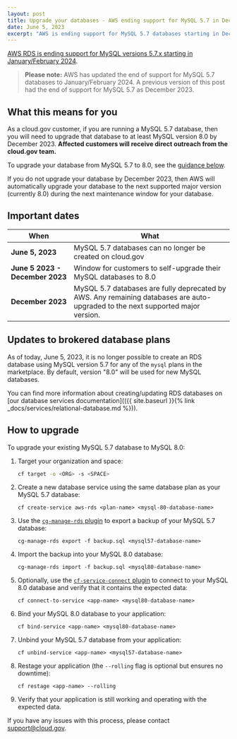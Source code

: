 ```yaml
---
layout: post
title: Upgrade your databases - AWS ending support for MySQL 5.7 in December 2023
date: June 5, 2023
excerpt: "AWS is ending support for MySQL 5.7 databases starting in December 2023. Read on for instructions for how to upgrade your brokered databases."
---
```


[AWS RDS is ending support for MySQL versions 5.7.x starting in January/February 2024](https://docs.aws.amazon.com/AmazonRDS/latest/UserGuide/MySQL.Concepts.VersionMgmt.html).

> **Please note:** AWS has updated the end of support for MySQL 5.7 databases to January/February 2024. A previous version of this post had the end of support for MySQL 5.7 as December 2023.
## What this means for you

As a cloud.gov customer, if you are running a MySQL 5.7 database, then you will need to upgrade that database to at least MySQL version 8.0 by December 2023. **Affected customers will receive direct outreach from the cloud.gov team.**

To upgrade your database from MySQL 5.7 to 8.0, see the [guidance below](#how-to-upgrade).

If you do not upgrade your database by December 2023, then AWS will automatically upgrade your database to the next supported major version (currently 8.0) during the next maintenance window for your database.

## Important dates

|When|What|
|-|-|
| **June 5, 2023** | MySQL 5.7 databases can no longer be created on cloud.gov |
| **June 5 2023 - December 2023** | Window for customers to self-upgrade their MySQL databases to 8.0 |
| **December 2023** | MySQL 5.7 databases are fully deprecated by AWS. Any remaining databases are auto-upgraded to the next supported major version. |

## Updates to brokered database plans

As of today, June 5, 2023, it is no longer possible to create an RDS database using MySQL version 5.7 for any of the `mysql` plans in the marketplace. By default, version "8.0" will be used for new MySQL databases.

You can find more information about creating/updating RDS databases on [our database services documentation](({{ site.baseurl }}{% link _docs/services/relational-database.md %})).

## How to upgrade

To upgrade your existing MySQL 5.7 database to MySQL 8.0:

1. Target your organization and space:

    ```sh
    cf target -o <ORG> -s <SPACE>
    ```

1. Create a new database service using the same database plan as your MySQL 5.7 database:

    ```shell
    cf create-service aws-rds <plan-name> <mysql-80-database-name>
    ```

1. Use the [`cg-manage-rds` plugin](https://github.com/cloud-gov/cg-manage-rds#usage) to export a backup of your MySQL 5.7 database:

    ```shell
    cg-manage-rds export -f backup.sql <mysql57-database-name>
    ```

1. Import the backup into your MySQL 8.0 database:

    ```shell
    cg-manage-rds import -f backup.sql <mysql80-database-name>
    ```

1. Optionally, use the [`cf-service-connect` plugin](https://github.com/cloud-gov/cf-service-connect) to connect to your MySQL 8.0 database and verify that it contains the expected data:

    ```shell
    cf connect-to-service <app-name> <mysql80-database-name>
    ```

1. Bind your MySQL 8.0 database to your application:

    ```shell
    cf bind-service <app-name> <mysql80-database-name>
    ```

1. Unbind your MySQL 5.7 database from your application:

    ```shell
    cf unbind-service <app-name> <mysql57-database-name>
    ```

1. Restage your application (the `--rolling` flag is optional but ensures no downtime):

    ```shell
    cf restage <app-name> --rolling
    ```

1. Verify that your application is still working and operating with the expected data.

If you have any issues with this process, please contact [support@cloud.gov](mailto:support@cloud.gov).
